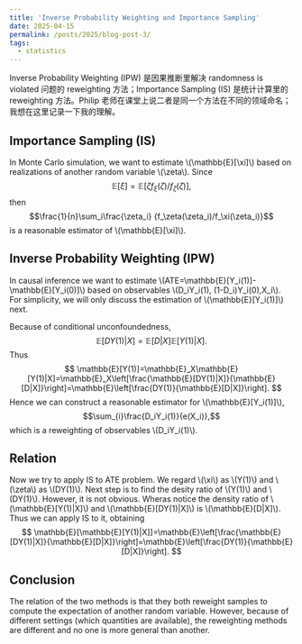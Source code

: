 ```yaml
---
title: 'Inverse Probability Weighting and Importance Sampling'
date: 2025-04-15
permalink: /posts/2025/blog-post-3/
tags:
  - statistics
---
```


Inverse Probability Weighting (IPW) 是因果推断里解决 randomness is violated 问题的 reweighting 方法；Importance Sampling (IS) 是统计计算里的 reweighting 方法。Philip 老师在课堂上说二者是同一个方法在不同的领域命名；我想在这里记录一下我的理解。

## Importance Sampling (IS)

In Monte Carlo simulation, we want to estimate \\(\mathbb{E}[\xi]\\) based on realizations of another random variable \\(\zeta\\). Since 
$$\mathbb{E}[\xi]=\mathbb{E}[\zeta f_\xi(\zeta)/f_\zeta(\zeta)],$$
then 
$$\frac{1}{n}\sum_i\frac{\zeta_i} {f_\zeta(\zeta_i)/f_\xi(\zeta_i)}$$ 
is a reasonable estimator of \\(\mathbb{E}[\xi]\\).

## Inverse Probability Weighting (IPW)

In causal inference we want to estimate \\(ATE=\mathbb{E}[Y_i(1)]-\mathbb{E}[Y_i(0)]\\) based on observables \\(D_iY_i(1), (1-D_i)Y_i(0),X_i\\). For simplicity, we will only discuss the estimation of \\(\mathbb{E}[Y_i(1)]\\) next. 

Because of conditional unconfoundedness,
$$
\mathbb{E}[DY(1)|X]=\mathbb{E}[D|X]\mathbb{E}[Y(1)|X].
$$
Thus 
$$
\mathbb{E}[Y(1)]=\mathbb{E}_X\mathbb{E}[Y(1)|X]=\mathbb{E}_X\left[\frac{\mathbb{E}[DY(1)|X]}{\mathbb{E}[D|X]}\right]=\mathbb{E}\left[\frac{DY(1)}{\mathbb{E}[D|X]}\right].
$$
Hence we can construct a reasonable estimator for \\(\mathbb{E}[Y_i(1)]\\),
$$\sum_{i}\frac{D_iY_i(1)}{e(X_i)},$$ 
which is a reweighting of observables \\(D_iY_i(1)\\). 

## Relation

Now we try to apply IS to ATE problem. We regard \\(\xi\\) as \\(Y(1)\\) and \\(\zeta\\) as \\(DY(1)\\). Next step is to find the desity ratio of \\(Y(1)\\) and \\(DY(1)\\). However, it is not obvious. Wheras notice the density ratio of \\(\mathbb{E}[Y(1)|X]\\) and \\(\mathbb{E}[DY(1)|X]\\) is \\(\mathbb{E}[D|X]\\). Thus we can apply IS to it, obtaining
$$
\mathbb{E}[\mathbb{E}[Y(1)|X]]=\mathbb{E}\left[\frac{\mathbb{E}[DY(1)|X]}{\mathbb{E}[D|X]}\right]=\mathbb{E}\left[\frac{DY(1)}{\mathbb{E}[D|X]}\right].
$$


## Conclusion 
The relation of the two methods is that they both reweight samples to compute the expectation of another random variable. However, because of different settings (which quantities are available), the reweighting methods are different and no one is more general than another.